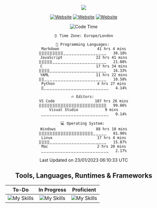 <!-- Title SVG Start -->
<div align="center">

<a href="https://github.com/liamfrazer/"><img src="https://readme-typing-svg.herokuapp.com?size=50&duration=5000&color=0D7EBF&center=true&vCenter=true&width=900&lines=Liam+Frazer;Senior+AI+Conversation+Analyst;%F0%9F%9A%80%F0%9F%9A%80%F0%9F%9A%80;Future+Software+Engineer"></a>

</div>
<!-- Title SVG End -->

<!-- Websites & Socials Start -->

<div align="center">

[![Website](https://img.shields.io/website?label=frz.dev&style=for-the-badge&url=https%3A%2F%2Ffrz.dev)](https://frz.dev)
[![Website](https://img.shields.io/website?label=docs.frz.dev&style=for-the-badge&url=https%3A%2F%2Fdocs.frz.dev)](https://docs.frz.dev)
[![Website](https://img.shields.io/website?label=liamfrazer.com&style=for-the-badge&url=https%3A%2F%2Fliamfrazer.com)](https://liamfrazer.com)


</div>

<!-- Websites & Socials End -->

<div align="center">

<!--START_SECTION:waka-->
![Code Time](http://img.shields.io/badge/Code%20Time%20Since%2020th%20March%202022-107%20hrs%2035%20mins-blue)

```text
⌚︎ Time Zone: Europe/London

💬 Programming Languages: 
Markdown                 41 hrs 4 mins       ⣿⣿⣿⣿⣿⣿⣿⣿⣿⣀⣀⣀⣀⣀⣀⣀⣀⣀⣀⣀⣀⣀⣀⣀⣀   38.18% 
JavaScript               22 hrs 41 mins      ⣿⣿⣿⣿⣿⣀⣀⣀⣀⣀⣀⣀⣀⣀⣀⣀⣀⣀⣀⣀⣀⣀⣀⣀⣀   21.08% 
C                        17 hrs 34 mins      ⣿⣿⣿⣿⣀⣀⣀⣀⣀⣀⣀⣀⣀⣀⣀⣀⣀⣀⣀⣀⣀⣀⣀⣀⣀   16.33% 
YAML                     11 hrs 22 mins      ⣿⣿⣀⣀⣀⣀⣀⣀⣀⣀⣀⣀⣀⣀⣀⣀⣀⣀⣀⣀⣀⣀⣀⣀⣀   10.58% 
Python                   4 hrs 27 mins       ⣿⣀⣀⣀⣀⣀⣀⣀⣀⣀⣀⣀⣀⣀⣀⣀⣀⣀⣀⣀⣀⣀⣀⣀⣀   4.14%

🔥 Editors: 
VS Code                  107 hrs 26 mins     ⣿⣿⣿⣿⣿⣿⣿⣿⣿⣿⣿⣿⣿⣿⣿⣿⣿⣿⣿⣿⣿⣿⣿⣿⣿   99.86% 
Visual Studio            9 mins              ⣀⣀⣀⣀⣀⣀⣀⣀⣀⣀⣀⣀⣀⣀⣀⣀⣀⣀⣀⣀⣀⣀⣀⣀⣀   0.14%

💻 Operating System: 
Windows                  88 hrs 10 mins      ⣿⣿⣿⣿⣿⣿⣿⣿⣿⣿⣿⣿⣿⣿⣿⣿⣿⣿⣿⣿⣀⣀⣀⣀⣀   81.96% 
Linux                    17 hrs 4 mins       ⣿⣿⣿⣿⣀⣀⣀⣀⣀⣀⣀⣀⣀⣀⣀⣀⣀⣀⣀⣀⣀⣀⣀⣀⣀   15.87% 
Mac                      2 hrs 20 mins       ⣀⣀⣀⣀⣀⣀⣀⣀⣀⣀⣀⣀⣀⣀⣀⣀⣀⣀⣀⣀⣀⣀⣀⣀⣀   2.17%

```


 Last Updated on 23/01/2023 06:10:33 UTC
<!--END_SECTION:waka-->
</div>

<div align="center">
<h2>Tools, Languages, Runtimes & Frameworks</h2>

|<div align="center">To-Do</div>|<div align="center">In Progress</div>|<div align="center">Proficient</div>|
|----|----|----|
|<div align="center">![My Skills](https://skillicons.dev/icons?i=react,mongodb,express,graphql,redux,jenkins&theme=dark&perline=3)</div>|<div align="center">![My Skills](https://skillicons.dev/icons?i=html,css,javascript,nodejs,vscode,git,github,docker&theme=dark&perline=4)</div>|<div align="center">![My Skills](https://skillicons.dev/icons?i=spring,markdown&theme=dark&perline=4)</div>|


<!-- OLd Code Start -->

<!-- Software Engineer Roadmap Start -->
<!-- <div align="center">

<div align="center"><h2>Languages, Runtimes & Frameworks</h2></div>

<div align="center"><table><tr><th><div align="center">To-Do</th><th><div align="center">In Progress</th><th><div align="center">Proficient</th></tr><tr><td align="center">![My Skills](https://skillicons.dev/icons?i=react,mongodb,express,graphql,redux&theme=dark&perline=3)</td><td align="center">![My Skills](https://skillicons.dev/icons?i=html,css,javascript,,nodejs&theme=dark&perline=3)</td><td align="center">![My Skills](https://skillicons.dev/icons?i=spring,markdown&theme=dark&perline=3)</td></tr></table></div>

<div align="center"><h2>Tools</h3></div> 
<div align="center"><table><tr><th><div align="center">To-Do</th><th><div align="center">In Progress</th><th><div align="center">Proficient</th></tr><tr><td align="center">![My Skills](https://skillicons.dev/icons?i=,jenkins,&theme=dark&perline=3)</td><td align="center">![My Skills](https://skillicons.dev/icons?i=vscode,git,github,,docker&theme=dark&perline=3)</td><td align="center">[![](https://img.shields.io/badge/IBM_WATSON_ASSISTANT-44A2D2?style=for-the-badge&logo=&logoColor=white)][ibmwatson]<br>[![](https://img.shields.io/badge/TODOIST-E44332?style=for-the-badge&logo=todoist&logoColor=white)][todoist]<br>[![](https://img.shields.io/badge/SERVICENOW-58C047?style=for-the-badge&logo=&logoColor=white)][servicenow]<br>[![](https://img.shields.io/badge/OBSIDIAN-8B77DE?style=for-the-badge&logo=obsidian&logoColor=white)][obsidian]<br>[![](https://img.shields.io/badge/LIVEPERSON-FA722D?style=for-the-badge&logo=&logoColor=white)][liveperson]<br>[![](https://img.shields.io/badge/JIRA-0A0FFF?style=for-the-badge&logo=jira&logoColor=white)][jira]</td></tr></table></div>

</div>

<!-- Software Engineer Roadmap End -->

<!-- Software Engineer Future Roadmap Start -->

<!-- <div align="center">

<div align="center"><h1>Future Roadmap</hr1></div>

<div align="center"><table><tr><th align="center"><div align="center">Languages, Runtimes & Frameworks</th><th align="center"><div align="center">Tools</th></tr><tr><td align="center">![My Skills](https://skillicons.dev/icons?i=lua,cs,cpp&theme=dark&perline=3)</td><td align="center">![My Skills](https://skillicons.dev/icons?i=visualstudio,unreal,unity&theme=dark&perline=3)</td></tr></table>

</div> -->

<!-- Software Engineer Future Roadmap End

<!-- OLd Code End -->

<!-- Links List Start -->

[vscode]: https://code.visualstudio.com/
[top]: https://theodinproject.com/
[git]: https://git-scm.com/
[github]: https://github.com/
[node.js]: https://nodejs.org/
[react]: https://reactjs.org/
[html5]: https://developer.mozilla.org/en-US/docs/Glossary/HTML5/
[css3]: https://developer.mozilla.org/en-US/docs/Glossary/CSS/
[javascript]: https://developer.mozilla.org/en-US/docs/Web/JavaScript/
[solidity]: https://docs.soliditylang.org/
[lhtl]: https://www.coursera.org/learn/learning-how-to-learn/
[ibmwatson]: https://www.ibm.com/uk-en/watson/
[liveperson]: https://www.liveperson.com/
[jira]: https://www.atlassian.com/software/jira/
[next.js]: https://nextjs.org/
[json]: https://www.json.org/json-en.html/
[servicenow]: https://servicenow.com/
[cjs]: https://www.udemy.com/course/the-complete-javascript-course/
[cdi]: https://www.conversationdesigninstitute.com/courses.html/
[mta]: https://support.microsoft.com/en-us/topic/earn-a-microsoft-technology-associate-mta-certification-357215d0-31ce-0620-feba-1bb60165b770/
[python]: https://www.python.org/
[cs50x]: https://www.edx.org/course/introduction-computer-science-harvardx-cs50x/
[cs50w]: https://www.edx.org/course/cs50s-web-programming-with-python-and-javascript?index=product&queryID=5c44c1c1d4f5a81bb7d4170208bb07b1&position=1/
[cs50g]: https://learning.edx.org/course/course-v1:HarvardX+CS50G+Games/home
[c]: https://en.wikipedia.org/wiki/C_(programming_language)/
[notion]: https://liamfrazer.notion.site/Software-Engineer-Journey-0c3796b414184465aa1aa8fda6ea32a1/
[nftweb]: https://www.udemy.com/course/the-complete-nft-web-developer-course-zero-to-professional/
[soliditycourse]: https://www.udemy.com/course/solidity-ethereum-in-react-next-js-the-complete-guide/
[selftaught]: https://www.udemy.com/course/self-taught-programmer/
[automateboring]: https://www.udemy.com/course/automate/
[obsidian]: https://github.com/liamfrazer/Obsidian-Notes
[fso2022]: https://fullstackopen.com/en/
[markdown]: https://daringfireball.net/projects/markdown/
[spel]: https://docs.spring.io/spring-framework/docs/4.3.12.RELEASE/spring-framework-reference/html/expressions.html
[todoist]: https://todoist.com/
[c++]: https://cplusplus.com
[unrealcourse]: https://www.udemy.com/course/unrealcourse/
[unrealengine]: https://www.unrealengine.com/en-US/unreal-engine-5
[unity]: https://unity.com
[lua]: https://www.lua.org
[scratch]: https://scratch.mit.edu
[sql]: https://en.wikipedia.org/wiki/SQL
[flask]: https://flask.palletsprojects.com
[c#]: https://docs.microsoft.com/en-us/dotnet/csharp/
[visualstudio]: https://visualstudio.microsoft.com
[anki]: https://apps.ankiweb.net
[beginningc++]: https://www.udemy.com/course/beginning-c-plus-plus-programming/
[gamedev.tv]: https://www.gamedev.tv/courses/enrolled/1638644
[ztmbackend]: https://zerotomastery.io/career-paths/become-a-backend-developer/

<!-- Links List End -->
